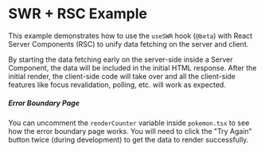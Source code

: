 # SWR + RSC Example

This example demonstrates how to use the `useSWR` hook (`@beta`) with React Server Components (RSC) to unify data fetching on the server and client.

By starting the data fetching early on the server-side inside a Server Component, the data will be included in the initial HTML response. After the initial render, the client-side code will take over and all the client-side features like focus revalidation, polling, etc. will work as expected.

##### Error Boundary Page

You can uncomment the `renderCounter` variable inside `pokemon.tsx` to see how the error boundary page works. You will need to click the "Try Again" button twice (during development) to get the data to render successfully.
